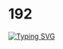 # 192
[![Typing SVG](https://readme-typing-svg.herokuapp.com?color=%FFFFFF&lines=Лабораторная+работа+№+19.14)](https://git.io/typing-svg)
